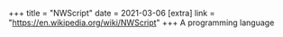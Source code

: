 +++
title = "NWScript"
date = 2021-03-06
[extra]
link = "https://en.wikipedia.org/wiki/NWScript"
+++
A programming language

